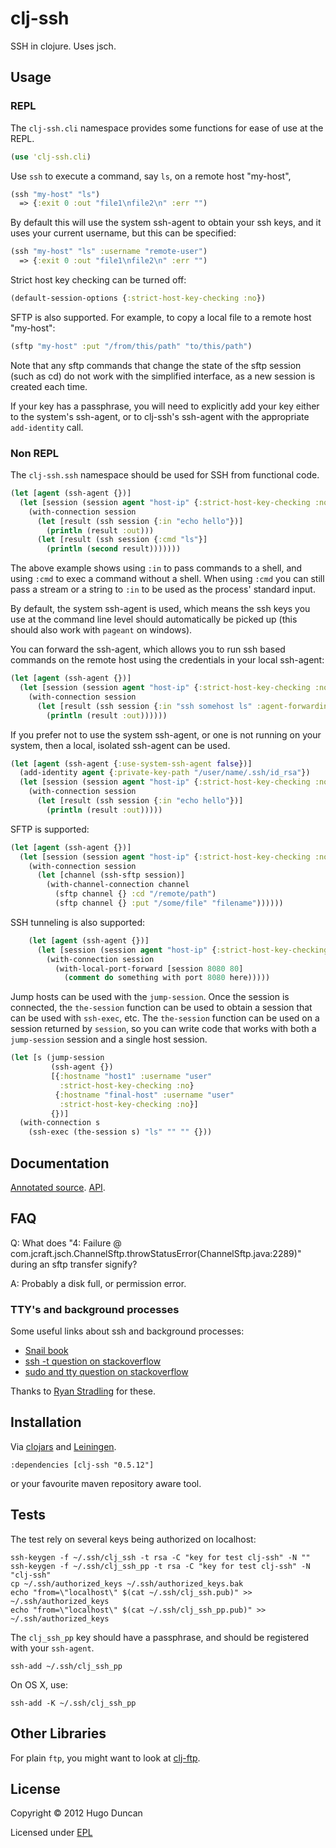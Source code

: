 # clj-ssh

SSH in clojure.  Uses jsch.

## Usage

### REPL

The `clj-ssh.cli` namespace provides some functions for ease of use at the REPL.

```clj
(use 'clj-ssh.cli)
```

Use `ssh` to execute a command, say `ls`, on a remote host "my-host",

```clj
(ssh "my-host" "ls")
  => {:exit 0 :out "file1\nfile2\n" :err "")
```

By default this will use the system ssh-agent to obtain your ssh keys, and it
uses your current username, but this can be specified:

```clj
(ssh "my-host" "ls" :username "remote-user")
  => {:exit 0 :out "file1\nfile2\n" :err "")
```

Strict host key checking can be turned off:

```clj
(default-session-options {:strict-host-key-checking :no})
```

SFTP is also supported. For example, to copy a local file to a remote host
"my-host":

```clj
(sftp "my-host" :put "/from/this/path" "to/this/path")
```

Note that any sftp commands that change the state of the sftp session (such as
cd) do not work with the simplified interface, as a new session is created each
time.

If your key has a passphrase, you will need to explicitly add your key either to
the system's ssh-agent, or to clj-ssh's ssh-agent with the appropriate
`add-identity` call.

### Non REPL

The `clj-ssh.ssh` namespace should be used for SSH from functional code.

```clj
(let [agent (ssh-agent {})]
  (let [session (session agent "host-ip" {:strict-host-key-checking :no})]
    (with-connection session
      (let [result (ssh session {:in "echo hello"})]
        (println (result :out)))
      (let [result (ssh session {:cmd "ls"}]
        (println (second result)))))))
```

The above example shows using `:in` to pass commands to a shell, and using
`:cmd` to exec a command without a shell. When using `:cmd` you can still pass
a stream or a string to `:in` to be used as the process' standard input.

By default, the system ssh-agent is used, which means the ssh keys you use at
the command line level should automatically be picked up (this should also work
with `pageant` on windows).

You can forward the ssh-agent, which allows you to run ssh based commands on the
remote host using the credentials in your local ssh-agent:

```clj
(let [agent (ssh-agent {})]
  (let [session (session agent "host-ip" {:strict-host-key-checking :no})]
    (with-connection session
      (let [result (ssh session {:in "ssh somehost ls" :agent-forwarding true})]
        (println (result :out))))))
```

If you prefer not to use the system ssh-agent, or one is not running on your
system, then a local, isolated ssh-agent can be used.

```clj
(let [agent (ssh-agent {:use-system-ssh-agent false})]
  (add-identity agent {:private-key-path "/user/name/.ssh/id_rsa"})
  (let [session (session agent "host-ip" {:strict-host-key-checking :no})]
    (with-connection session
      (let [result (ssh session {:in "echo hello"})]
        (println (result :out)))))
```

SFTP is supported:

```clj
(let [agent (ssh-agent {})]
  (let [session (session agent "host-ip" {:strict-host-key-checking :no})]
    (with-connection session
      (let [channel (ssh-sftp session)]
        (with-channel-connection channel
          (sftp channel {} :cd "/remote/path")
          (sftp channel {} :put "/some/file" "filename"))))))
```

SSH tunneling is also supported:

```clj
    (let [agent (ssh-agent {})]
      (let [session (session agent "host-ip" {:strict-host-key-checking :no})]
        (with-connection session
          (with-local-port-forward [session 8080 80]
            (comment do something with port 8080 here)))))
```

Jump hosts can be used with the `jump-session`.  Once the session is
connected, the `the-session` function can be used to obtain a session
that can be used with `ssh-exec`, etc.  The `the-session` function can
be used on a session returned by `session`, so you can write code that
works with both a `jump-session` session and a single host session.

```clj
(let [s (jump-session
         (ssh-agent {})
         [{:hostname "host1" :username "user"
           :strict-host-key-checking :no}
          {:hostname "final-host" :username "user"
           :strict-host-key-checking :no}]
         {})]
  (with-connection s
    (ssh-exec (the-session s) "ls" "" "" {}))
```



## Documentation

[Annotated source](http:/hugoduncan.github.com/clj-ssh/0.5/annotated/uberdoc.html).
[API](http:/hugoduncan.github.com/clj-ssh/0.5/api/index.html).

## FAQ

Q: What does
"4: Failure @ com.jcraft.jsch.ChannelSftp.throwStatusError(ChannelSftp.java:2289)"
during an sftp transfer signify?

A: Probably a disk full, or permission error.

### TTY's and background processes

Some useful links about ssh and background processes:

- [Snail book](http://www.snailbook.com/faq/background-jobs.auto.html)
- [ssh -t question on stackoverflow](http://stackoverflow.com/questions/14679178/why-does-ssh-wait-for-my-subshells-without-t-and-kill-them-with-t)
- [sudo and tty question on stackoverflow](http://stackoverflow.com/questions/8441637/to-run-sudo-commands-on-a-ec2-instance)

Thanks to [Ryan Stradling](http://github.com/rstradling) for these.

## Installation

Via [clojars](http://clojars.org) and
[Leiningen](http://github.com/technomancy/leiningen).

    :dependencies [clj-ssh "0.5.12"]

or your favourite maven repository aware tool.

## Tests

The test rely on several keys being authorized on localhost:

```shell
ssh-keygen -f ~/.ssh/clj_ssh -t rsa -C "key for test clj-ssh" -N ""
ssh-keygen -f ~/.ssh/clj_ssh_pp -t rsa -C "key for test clj-ssh" -N "clj-ssh"
cp ~/.ssh/authorized_keys ~/.ssh/authorized_keys.bak
echo "from=\"localhost\" $(cat ~/.ssh/clj_ssh.pub)" >> ~/.ssh/authorized_keys
echo "from=\"localhost\" $(cat ~/.ssh/clj_ssh_pp.pub)" >> ~/.ssh/authorized_keys
```

The `clj_ssh_pp` key should have a passphrase, and should be registered with your `ssh-agent`.

```shell
ssh-add ~/.ssh/clj_ssh_pp
```

On OS X, use:

```shell
ssh-add -K ~/.ssh/clj_ssh_pp
```

## Other Libraries

For plain `ftp`, you might want to look at [clj-ftp](https://github.com/miner/clj-ftp).

## License

Copyright © 2012 Hugo Duncan

Licensed under [EPL](http://www.eclipse.org/legal/epl-v10.html)
